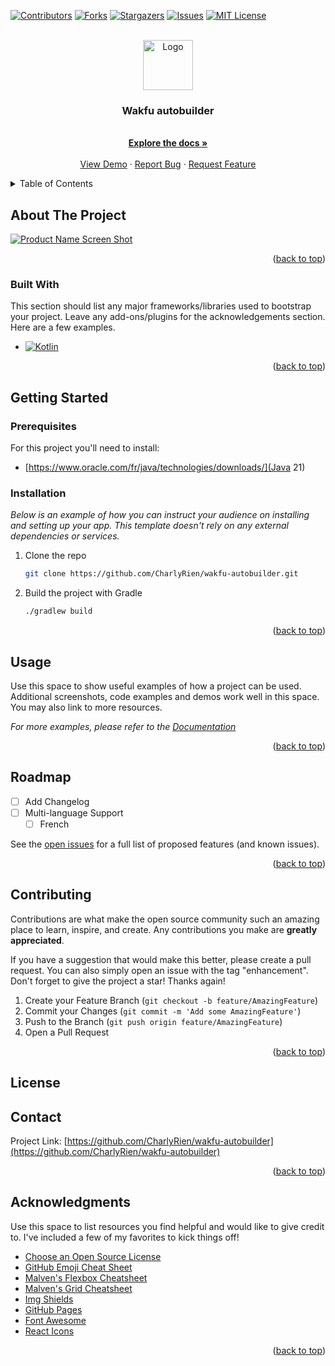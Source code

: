 <a name="readme-top"></a>

<!-- PROJECT SHIELDS -->
[![Contributors][contributors-shield]][contributors-url]
[![Forks][forks-shield]][forks-url]
[![Stargazers][stars-shield]][stars-url]
[![Issues][issues-shield]][issues-url]
[![MIT License][license-shield]][license-url]


<!-- PROJECT LOGO -->
<br />
<div align="center">
  <a href="https://github.com/CharlyRien/wakfu-autobuilder">
    <img src="images/logo.png" alt="Logo" width="80" height="80">
  </a>

  <h3 align="center">Wakfu autobuilder</h3>

  <p align="center">
    <br />
    <a href="https://github.com/CharlyRien/wakfu-autobuilder"><strong>Explore the docs »</strong></a>
    <br />
    <br />
    <a href="https://github.com/CharlyRien/wakfu-autobuilder">View Demo</a>
    ·
    <a href="https://github.com/CharlyRien/wakfu-autobuilder/issues">Report Bug</a>
    ·
    <a href="https://github.com/CharlyRien/wakfu-autobuilder/issues">Request Feature</a>
  </p>
</div>



<!-- TABLE OF CONTENTS -->
<details>
  <summary>Table of Contents</summary>
  <ol>
    <li>
      <a href="#about-the-project">About The Project</a>
      <ul>
        <li><a href="#built-with">Built With</a></li>
      </ul>
    </li>
    <li>
      <a href="#getting-started">Getting Started</a>
      <ul>
        <li><a href="#prerequisites">Prerequisites</a></li>
        <li><a href="#installation">Installation</a></li>
      </ul>
    </li>
    <li><a href="#usage">Usage</a></li>
    <li><a href="#roadmap">Roadmap</a></li>
    <li><a href="#contributing">Contributing</a></li>
    <li><a href="#license">License</a></li>
    <li><a href="#contact">Contact</a></li>
    <li><a href="#acknowledgments">Acknowledgments</a></li>
  </ol>
</details>



<!-- ABOUT THE PROJECT -->
## About The Project

[![Product Name Screen Shot][product-screenshot]](https://example.com)


<p align="right">(<a href="#readme-top">back to top</a>)</p>



### Built With

This section should list any major frameworks/libraries used to bootstrap your project. Leave any add-ons/plugins for the acknowledgements section. Here are a few examples.

* [![Kotlin][Kotlin]][Kotlin-url]

<p align="right">(<a href="#readme-top">back to top</a>)</p>



<!-- GETTING STARTED -->
## Getting Started

### Prerequisites

For this project you'll need to install:
* [https://www.oracle.com/fr/java/technologies/downloads/](Java 21) 

### Installation

_Below is an example of how you can instruct your audience on installing and setting up your app. This template doesn't rely on any external dependencies or services._

1. Clone the repo
   ```sh
   git clone https://github.com/CharlyRien/wakfu-autobuilder.git
   ```
2. Build the project with Gradle
   ```sh
   ./gradlew build
   ```

<p align="right">(<a href="#readme-top">back to top</a>)</p>

<!-- USAGE EXAMPLES -->
## Usage

Use this space to show useful examples of how a project can be used. Additional screenshots, code examples and demos work well in this space. You may also link to more resources.

_For more examples, please refer to the [Documentation](https://example.com)_

<p align="right">(<a href="#readme-top">back to top</a>)</p>

<!-- ROADMAP -->
## Roadmap

- [ ] Add Changelog
- [ ] Multi-language Support
    - [ ] French

See the [open issues](https://github.com/CharlyRien/wakfu-autobuilder/issues) for a full list of proposed features (and known issues).

<p align="right">(<a href="#readme-top">back to top</a>)</p>



<!-- CONTRIBUTING -->
## Contributing

Contributions are what make the open source community such an amazing place to learn, inspire, and create. Any contributions you make are **greatly appreciated**.

If you have a suggestion that would make this better, please create a pull request. You can also simply open an issue with the tag "enhancement".
Don't forget to give the project a star! Thanks again!

1. Create your Feature Branch (`git checkout -b feature/AmazingFeature`)
2. Commit your Changes (`git commit -m 'Add some AmazingFeature'`)
3. Push to the Branch (`git push origin feature/AmazingFeature`)
4. Open a Pull Request

<p align="right">(<a href="#readme-top">back to top</a>)</p>


<!-- LICENSE -->
## License


<!-- CONTACT -->
## Contact

Project Link: [https://github.com/CharlyRien/wakfu-autobuilder](https://github.com/CharlyRien/wakfu-autobuilder)

<p align="right">(<a href="#readme-top">back to top</a>)</p>



<!-- ACKNOWLEDGMENTS -->
## Acknowledgments

Use this space to list resources you find helpful and would like to give credit to. I've included a few of my favorites to kick things off!

* [Choose an Open Source License](https://choosealicense.com)
* [GitHub Emoji Cheat Sheet](https://www.webpagefx.com/tools/emoji-cheat-sheet)
* [Malven's Flexbox Cheatsheet](https://flexbox.malven.co/)
* [Malven's Grid Cheatsheet](https://grid.malven.co/)
* [Img Shields](https://shields.io)
* [GitHub Pages](https://pages.github.com)
* [Font Awesome](https://fontawesome.com)
* [React Icons](https://react-icons.github.io/react-icons/search)

<p align="right">(<a href="#readme-top">back to top</a>)</p>



<!-- MARKDOWN LINKS & IMAGES -->
<!-- https://www.markdownguide.org/basic-syntax/#reference-style-links -->
[contributors-shield]: https://img.shields.io/github/contributors/CharlyRien/wakfu-autobuilder.svg?style=for-the-badge
[contributors-url]: https://github.com/CharlyRien/wakfu-autobuilder/graphs/contributors
[forks-shield]: https://img.shields.io/github/forks/CharlyRien/wakfu-autobuilder.svg?style=for-the-badge
[forks-url]: https://github.com/CharlyRien/wakfu-autobuilder/network/members
[stars-shield]: https://img.shields.io/github/stars/CharlyRien/wakfu-autobuilder.svg?style=for-the-badge
[stars-url]: https://github.com/CharlyRien/wakfu-autobuilder/stargazers
[issues-shield]: https://img.shields.io/github/issues/CharlyRien/wakfu-autobuilder.svg?style=for-the-badge
[issues-url]: https://github.com/CharlyRien/wakfu-autobuilder/issues
[license-shield]: https://img.shields.io/github/license/CharlyRien/wakfu-autobuilder.svg?style=for-the-badge
[license-url]: https://github.com/CharlyRien/wakfu-autobuilder/blob/master/LICENSE.txt
[linkedin-shield]: https://img.shields.io/badge/-LinkedIn-black.svg?style=for-the-badge&logo=linkedin&colorB=555
[linkedin-url]: https://linkedin.com/in/othneildrew
[product-screenshot]: images/screenshot.png
[Kotlin]: https://img.shields.io/badge/kotlin-blue?logo=kotlin&style=for-the-badge
[Kotlin-url]: https://kotlinlang.org/

